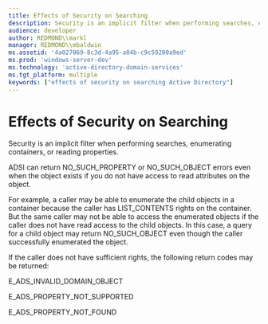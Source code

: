 ```yaml
---
title: Effects of Security on Searching
description: Security is an implicit filter when performing searches, enumerating containers, or reading properties.
audience: developer
author: REDMOND\\markl
manager: REDMOND\\mbaldwin
ms.assetid: '4a027069-8c3d-4a95-a04b-c9c59200a9ed'
ms.prod: 'windows-server-dev'
ms.technology: 'active-directory-domain-services'
ms.tgt_platform: multiple
keywords: ["effects of security on searching Active Directory"]
---
```


# Effects of Security on Searching

Security is an implicit filter when performing searches, enumerating containers, or reading properties.

ADSI can return NO\_SUCH\_PROPERTY or NO\_SUCH\_OBJECT errors even when the object exists if you do not have access to read attributes on the object.

For example, a caller may be able to enumerate the child objects in a container because the caller has LIST\_CONTENTS rights on the container. But the same caller may not be able to access the enumerated objects if the caller does not have read access to the child objects. In this case, a query for a child object may return NO\_SUCH\_OBJECT even though the caller successfully enumerated the object.

If the caller does not have sufficient rights, the following return codes may be returned:

E\_ADS\_INVALID\_DOMAIN\_OBJECT

E\_ADS\_PROPERTY\_NOT\_SUPPORTED

E\_ADS\_PROPERTY\_NOT\_FOUND

 

 




